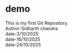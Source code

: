 # demo

This is my first Git Repository.
<br>
Author-Sidharth chandra
<br>
date-3/10/2025
<br>
date-16/10/2025
<br>
date-24/10/2025
